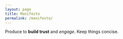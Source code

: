 ```yaml
---
layout: page
title: Manifesto
permalink: /manifesto/
---
```


Produce to **build trust** and _engage_. Keep things concise.
